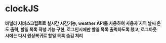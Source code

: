 # clockJS

#### 바닐라 자바스크립트로 실시간 시간기능, weather API를 사용하여 사용자 지역 날씨 온도 출력, 할일 목록 작성 기능 구현, 로그인시에만 할일 목록 출력하도록 했고, 로그아웃 시에는 다시 원상복귀로 할일 목록 숨김 처리
